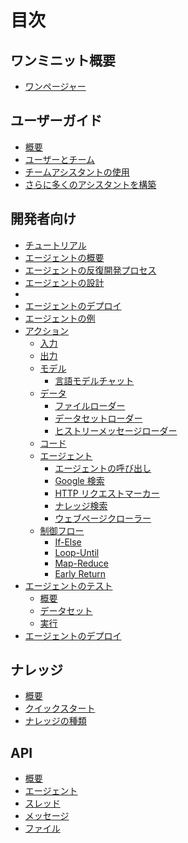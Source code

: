 # 目次

## ワンミニット概要

- [ワンページャー](one-page.md)

## ユーザーガイド

- [概要](guide/overview.md)
- [ユーザーとチーム](guide/teams/overview.md)
- [チームアシスタントの使用](guide/teams/use-assistant.md)
- [さらに多くのアシスタントを構築](guide/teams/build-assistant.md)

## 開発者向け

- [チュートリアル](developers/tutorial.md)
- [エージェントの概要](overview/understanding-imprai-architecture.md)
- [エージェントの反復開発プロセス](developers/iterative-development-process-of-an-agent.md)
- [エージェントの設計](agents/design-your-agent/README.md)
- [](agents/design-your-agent/reference-action-output.md)
- [エージェントのデプロイ](agents/deploy-your-agent.md)
- [エージェントの例](agents/example-tool.md)
- [アクション](agents/design-your-agent/actions/README.md)
  - [入力](agents/design-your-agent/actions/input.md)
  - [出力](agents/design-your-agent/actions/output.md)
  - [モデル](agents/design-your-agent/actions/model/README.md)
    - [言語モデルチャット](agents/design-your-agent/actions/model/language-model-chat.md)
    <!-- - [言語モデルコンプリート](agents/design-your-agent/actions/model/language-model-completion.md) -->
  - [データ](agents/design-your-agent/actions/data/README.md)
    - [ファイルローダー](agents/design-your-agent/actions/data/file-loader.md)
    - [データセットローダー](agents/design-your-agent/actions/data/dataset-loader.md)
    - [ヒストリーメッセージローダー](agents/design-your-agent/actions/data/thread-messages-loader.md)
  - [コード](agents/design-your-agent/actions/code.md)
  - [エージェント](agents/design-your-agent/actions/tools/README.md)
    - [エージェントの呼び出し](agents/design-your-agent/actions/tools/call-agent.md)
    - [Google 検索](agents/design-your-agent/actions/tools/google-search.md)
    <!-- - [You.com 検索](agents/design-your-agent/actions/tools/you-search.md) -->
    - [HTTP リクエストマーカー](agents/design-your-agent/actions/tools/http-request-maker.md)
    - [ナレッジ検索](agents/design-your-agent/actions/tools/knowledge-search.md)
    - [ウェブページクローラー](agents/design-your-agent/actions/tools/web-page-crawler.md)
        <!-- - [コードインタープリター](developers/design-your-agent/actions/tools/code-interpreter.md) -->
        <!-- - [高度なコード実行](agents/design-your-agent/actions/tools/advanced-code-executor.md) -->
        <!-- - [Dalle 画像生成器](agents/design-your-agent/actions/tools/dalle-image-generator.md)
          <!-- - [Stable Diffusion](agents/design-your-agent/actions/tools/stable-diffusion.md)
        <!-- - [ヒストリーメッセージローダー](agents/design-your-agent/actions/tools/thread-message-loader.md) -->
        <!-- - [テキストから音声へ](agents/design-your-agent/actions/tools/text-to-audio.md) -->
      <!-- - [すべてを可視化](agents/design-your-agent/actions/tools/visualize-everything.md) -->
  - [制御フロー](agents/design-your-agent/actions/control-flow/README.md)
    - [If-Else](agents/design-your-agent/actions/control-flow/if-else.md)
    - [Loop-Until](agents/design-your-agent/actions/control-flow/loop-until.md)
    - [Map-Reduce](agents/design-your-agent/actions/control-flow/map-reduce.md)
    - [Early Return](agents/design-your-agent/actions/control-flow/early-return.md)
- [エージェントのテスト](developers/test-your-agent/README.md)
  - [概要](agents/test-your-agent/overview.md)
  - [データセット](agents/test-your-agent/datasets.md)
  <!-- - [プレイグラウンド](agents/test-your-agent/playground.md) -->
  - [実行](agents/test-your-agent/runs.md)
- [エージェントのデプロイ](agents/deploy-your-agent.md)
<!-- - [エージェント API](agents/deploy-your-agent.md) -->

## ナレッジ

- [概要](knowledge/overview.md)
- [クイックスタート](knowledge/quick-start.md)
- [ナレッジの種類](knowledge/knowledge-types.md)

## API

- [概要](assistant/overview.md)
- [エージェント](assistant/api.md)
- [スレッド](assistant/thread.md)
- [メッセージ](assistant/message.md)
- [ファイル](assistant/file.md)

<!-- ## 価格

- [価格](pricing/overview.md) -->

<!-- ## imprai チームへの -->
